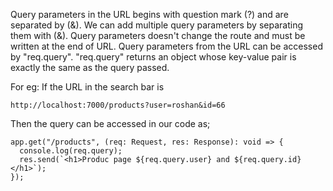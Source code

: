 Query parameters in the URL begins with question mark (?) and are separated by (&). We can add multiple query parameters by separating them with (&). Query parameters doesn't change the route and must be written at the end of URL. Query parameters from the URL can be accessed by "req.query". "req.query" returns an object whose key-value pair is exactly the same as the query passed.

For eg: If the URL in the search bar is

```
http://localhost:7000/products?user=roshan&id=66
```

Then the query can be accessed in our code as;

```
app.get("/products", (req: Request, res: Response): void => {
  console.log(req.query);
  res.send(`<h1>Produc page ${req.query.user} and ${req.query.id}</h1>`);
});
```
